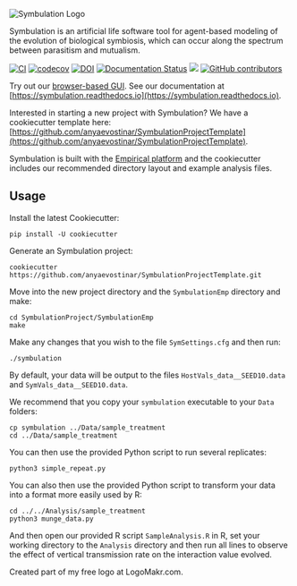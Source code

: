 ![Symbulation Logo](https://github.com/anyaevostinar/SymbulationEmp/blob/main/SymbulationLogo.png "Symbulation")

Symbulation is an artificial life software tool for agent-based modeling of the evolution of biological symbiosis, which can occur along the spectrum between parasitism and mutualism. 

[![CI](https://github.com/anyaevostinar/SymbulationEmp/actions/workflows/CI.yml/badge.svg)](https://github.com/anyaevostinar/SymbulationEmp/actions/workflows/CI.yml)
[![codecov](https://codecov.io/gh/anyaevostinar/SymbulationEmp/branch/main/graph/badge.svg?token=BVQUX9SK5S)](https://codecov.io/gh/anyaevostinar/SymbulationEmp)
[![DOI](https://zenodo.org/badge/92536524.svg)](https://zenodo.org/badge/latestdoi/92536524)
[![Documentation Status](https://readthedocs.org/projects/symbulation/badge/?version=latest)](https://symbulation.readthedocs.io/en/latest/?badge=latest)
[<img src="https://img.shields.io/badge/template-cookiecutter-blueviolet.svg?logo=LOGO">](https://github.com/anyaevostinar/SymbulationProjectTemplate)
[![GitHub contributors](https://img.shields.io/github/contributors/anyaevostinar/SymbulationEmp.svg?style=flat-square)](https://github.com/anyaevostinar/SymbulationEmp/graphs/contributors)

Try out our [browser-based GUI](https://anyaevostinar.github.io/SymbulationEmp/web/symbulation.html). See our documentation at [https://symbulation.readthedocs.io](https://symbulation.readthedocs.io).

Interested in starting a new project with Symbulation? We have a cookiecutter template here: [https://github.com/anyaevostinar/SymbulationProjectTemplate](https://github.com/anyaevostinar/SymbulationProjectTemplate).

Symbulation is built with the [Empirical platform](https://github.com/devosoft/Empirical) and the cookiecutter includes our recommended directory layout and example analysis files. 

## Usage
Install the latest Cookiecutter:

```
pip install -U cookiecutter
```

Generate an Symbulation project:

```
cookiecutter https://github.com/anyaevostinar/SymbulationProjectTemplate.git
```

Move into the new project directory and the `SymbulationEmp` directory and make:
```
cd SymbulationProject/SymbulationEmp
make
```

Make any changes that you wish to the file `SymSettings.cfg` and then run:
```
./symbulation
```

By default, your data will be output to the files `HostVals_data__SEED10.data` and `SymVals_data__SEED10.data`.

We recommend that you copy your `symbulation` executable to your `Data` folders:
```
cp symbulation ../Data/sample_treatment
cd ../Data/sample_treatment
```

You can then use the provided Python script to run several replicates:
```
python3 simple_repeat.py
```

You can also then use the provided Python script to transform your data into a format more easily used by R:
```
cd ../../Analysis/sample_treatment
python3 munge_data.py
```

And then open our provided R script `SampleAnalysis.R` in R, set your working directory to the `Analysis` directory and then run all lines to observe the effect of vertical transmission rate on the interaction value evolved.

Created part of my free logo at LogoMakr.com.
